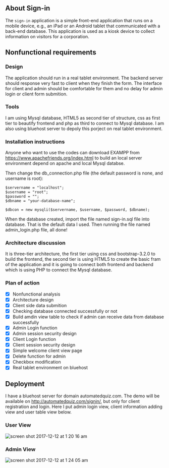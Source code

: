 ## About Sign-in

The `sign-in` application is a simple front-end application that runs on a mobile device, e.g., an iPad or an Android tablet that communicated with a back-end database.  This application is used as a kiosk device to collect information on visitors for a corporation.

## Nonfunctional requirements

### Design
The application should run in a real tablet environment. The backend server should response very fast to client when they finish the form. The interface for client and admin should be comfortable for them and no delay for admin login or client form submition.

### Tools
I am using Mysql database, HTML5 as second tier of structure, css as first tier to beautify frontend and php as third to connect to Mysql database. I am also using bluehost server to depoly this porject on real tablet environment.

### Installation instructions
Anyone who want to use the codes can download EXAMPP from https://www.apachefriends.org/index.html to build an local server environment depend on apache and local Mysql databse.

Then change the db_connection.php file (the default password is none, and username is root):
```
$servername = "localhost";
$username = "root";
$password = "";
$dbname = "your-database-name";

$dbcon = new mysqli($servername, $username, $password, $dbname);  
```

When the database created, import the file named sign-in.sql file into database. That is the default data I used. Then running the file named admin_login.php file, all done!

### Architecture discussion
It is three-tier architecture, the first tier using css and bootstrap-3.2.0 to build the frontend, the second tier is using HTML5 to create the basic fram of the application and it is going to connect both frontend and backend which is using PHP to connect the Mysql database.

### Plan of action
- [x] Nonfunctional analysis
- [x] Architecture design
- [x] Client side data submition
- [x] Checking database connected successfully or not
- [x] Build amdin view table to check if admin can receive data from database successfully
- [x] Admin Login function
- [x] Admin session security design
- [x] Client Login function
- [x] Client session security design
- [x] Simple welcome client view page
- [x] Delete function for admin
- [x] Checkbox modification
- [x] Real tablet environment on bluehost

## Deployment
I have a bluehost server for domain automatedquiz.com. The demo will be available on http://automatedquiz.com/signin/, but only for client registration and login. Here I put admin login view, client information adding view and user table view below.

### User View
![screen shot 2017-12-12 at 1 20 16 am](https://user-images.githubusercontent.com/31264160/33876590-ca8a8960-deda-11e7-923d-d86845111674.png)

### Admin View
![screen shot 2017-12-12 at 1 24 05 am](https://user-images.githubusercontent.com/31264160/33876734-331ea308-dedb-11e7-81cd-457e6c06f911.png)
